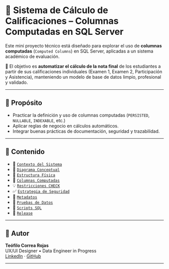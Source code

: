 # 🧮 Sistema de Cálculo de Calificaciones – Columnas Computadas en SQL Server

Este mini proyecto técnico está diseñado para explorar el uso de **columnas computadas** (`Computed Columns`) en SQL Server, aplicadas a un sistema académico de evaluación.

📌 El objetivo es **automatizar el cálculo de la nota final** de los estudiantes a partir de sus calificaciones individuales (Examen 1, Examen 2, Participación y Asistencia), manteniendo un modelo de base de datos limpio, profesional y validado.

---

## 🎯 Propósito

- Practicar la definición y uso de columnas computadas (`PERSISTED`, `NULLABLE`, `INDEXABLE`, etc.)
- Aplicar reglas de negocio en cálculos automáticos.
- Integrar buenas prácticas de documentación, seguridad y trazabilidad.

---

## 🧩 Contenido

- 📌 [`Contexto del Sistema`](docs/contexto_sistema.md) 
- 🧠 [`Diagrama Conceptual`](docs/diagrama_conceptual.md) 
- 🔗 [`Estructura Física`](docs/estructura_fisica.md)
- 🧱 [`Columnas Computadas`](docs/columnas_computadas.md)
- 💡 [`Restricciones CHECK`](docs/restricciones_check.md)
- ✅ [`Estrategia de Seguridad`](docs/estrategia_seguridad.md)
- 🔐 [`Metadatos`](docs/metadatos.md)
- 🧾 [`Pruebas de Datos`](/pruebas_datos)
- 🧪 [`Scripts SQL`](/scripts_sql) 
- 🚀 [`Release`](#)

---

## 👤 Autor

**Teófilo Correa Rojas**  
UX/UI Designer • Data Engineer in Progress  
[LinkedIn](https://www.linkedin.com/in/teófilo-correa-rojas/) · [GitHub](https://github.com/teofilocorrea)

---